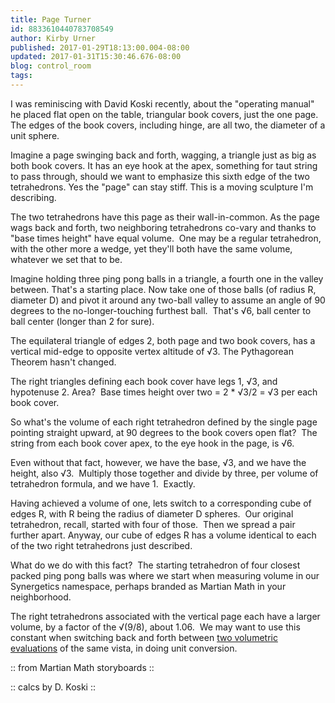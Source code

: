 ```yaml
---
title: Page Turner
id: 8833610440783708549
author: Kirby Urner
published: 2017-01-29T18:13:00.004-08:00
updated: 2017-01-31T15:30:46.676-08:00
blog: control_room
tags: 
---
```


[](https://www.flickr.com/photos/kirbyurner/31790932943/in/dateposted-public/)

I was reminiscing with David Koski recently, about the "operating manual" he placed flat open on the table, triangular book covers, just the one page.  The edges of the book covers, including hinge, are all two, the diameter of a unit sphere.

Imagine a page swinging back and forth, wagging, a triangle just as big as both book covers. It has an eye hook at the apex, something for taut string to pass through, should we want to emphasize this sixth edge of the two tetrahedrons. Yes the "page" can stay stiff. This is a moving sculpture I'm describing.

The two tetrahedrons have this page as their wall-in-common. As the page wags back and forth, two neighboring tetrahedrons co-vary and thanks to "base times height" have equal volume.  One may be a regular tetrahedron, with the other more a wedge, yet they'll both have the same volume, whatever we set that to be.

[](https://www.flickr.com/photos/kirbyurner/31790934463/in/dateposted-public/)

Imagine holding three ping pong balls in a triangle, a fourth one in the valley between. That's a starting place. Now take one of those balls (of radius R, diameter D) and pivot it around any two-ball valley to assume an angle of 90 degrees to the no-longer-touching furthest ball.  That's √6, ball center to ball center (longer than 2 for sure).

The equilateral triangle of edges 2, both page and two book covers, has a vertical mid-edge to opposite vertex altitude of √3. The Pythagorean Theorem hasn't changed.

The right triangles defining each book cover have legs 1, √3, and hypotenuse 2. Area?  Base times height over two = 2 * √3/2 = √3 per each book cover.

So what's the volume of each right tetrahedron defined by the single page pointing straight upward, at 90 degrees to the book covers open flat?  The string from each book cover apex, to the eye hook in the page, is √6.

Even without that fact, however, we have the base, √3, and we have the height, also √3.  Multiply those together and divide by three, per volume of tetrahedron formula, and we have 1.  Exactly.

Having achieved a volume of one, lets switch to a corresponding cube of edges R, with R being the radius of diameter D spheres.  Our original tetrahedron, recall, started with four of those.  Then we spread a pair further apart. Anyway, our cube of edges R has a volume identical to each of the two right tetrahedrons just described.

What do we do with this fact?  The starting tetrahedron of four closest packed ping pong balls was where we start when measuring volume in our Synergetics namespace, perhaps branded as Martian Math in your neighborhood.

The right tetrahedrons associated with the vertical page each have a larger volume, by a factor of the √(9/8), about 1.06.  We may want to use this constant when switching back and forth between [two volumetric evaluations](https://youtu.be/FaKpOmKJ6Yw) of the same vista, in doing unit conversion.

[](https://www.flickr.com/photos/kirbyurner/9533711958/in/album-72157624750749042/)

:: from Martian Math storyboards ::

[](https://www.flickr.com/photos/kirbyurner/32483803682/in/dateposted-public/)

:: calcs by D. Koski ::